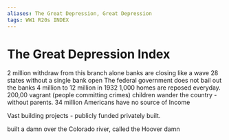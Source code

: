 ```yaml
---
aliases: The Great Depression, Great Depression
tags: WW1 R20s INDEX
---
```

# The Great Depression Index

2 million withdraw from this branch alone
banks are closing like a wave
28 states without a single bank open
The federal government does not bail out the banks
4 million to 12 million in 1932
1,000 homes are reposed everyday.
200,00 vagrant (people committing crimes) children wander the country - without parents.
34 million Americans have no source of Income

Vast building projects - publicly funded privately built.

built a damn over the Colorado river, called the Hoover damn